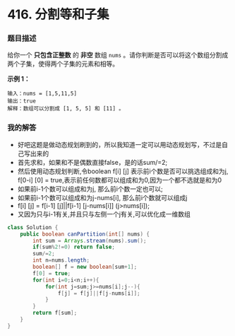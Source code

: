 # 416. 分割等和子集

### 题目描述

给你一个 **只包含正整数** 的 **非空** 数组 `nums` 。请你判断是否可以将这个数组分割成两个子集，使得两个子集的元素和相等。

 

**示例 1：**

```
输入：nums = [1,5,11,5]
输出：true
解释：数组可以分割成 [1, 5, 5] 和 [11] 。
```

### 我的解答

- 好吧这题是做动态规划刷到的，所以我知道一定可以用动态规划写，不过是自己写出来的
- 首先求和，如果和不是偶数直接false，是的话sum/=2;
- 然后使用动态规划判断,令boolean f[i] [j] 表示前i个数是否可以挑选组成和为j, f[0-i] [0] = true,表示前任何数都可以组成和为0,因为一个都不选就是和为0
- 如果前i-1个数可以组成和为j, 那么前i个数一定也可以;
- 如果前i-1个数可以组成和为j-nums[i], 那么前i个数就可以组成j
- f[i] [j] = f[i-1] [j]||f[i-1] [j-nums[i]] (j>nums[i]);
- 又因为只与i-1有关,并且只与左侧一个j有关,可以优化成一维数组

```java
class Solution {
    public boolean canPartition(int[] nums) {
        int sum = Arrays.stream(nums).sum();
        if(sum%2!=0) return false;
        sum/=2;
        int n=nums.length;
        boolean[] f = new boolean[sum+1];
        f[0] = true; 
        for(int i=0;i<n;i++){
            for(int j=sum;j>=nums[i];j--){
                f[j] = f[j]||f[j-nums[i]];
            }
        }
        return f[sum];
    }
}
```

